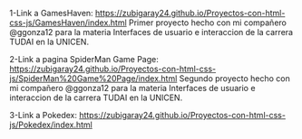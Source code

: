 1-Link a GamesHaven: https://zubigaray24.github.io/Proyectos-con-html-css-js/GamesHaven/index.html
Primer proyecto hecho con mi compañero @ggonza12 para la materia Interfaces de usuario e interaccion de la carrera TUDAI en la UNICEN.

2-Link a pagina SpiderMan Game Page: https://zubigaray24.github.io/Proyectos-con-html-css-js/SpiderMan%20Game%20Page/index.html
Segundo proyecto hecho con mi compañero @ggonza12 para la materia Interfaces de usuario e interaccion de la carrera TUDAI en la UNICEN.

3-Link a Pokedex: https://zubigaray24.github.io/Proyectos-con-html-css-js/Pokedex/index.html
